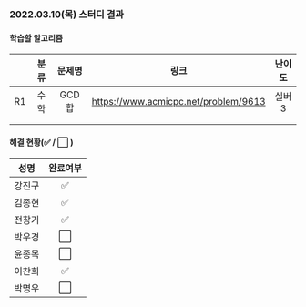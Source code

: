### 2022.03.10(목) 스터디 결과

#### 학습할 알고리즘

|      | 분류 | 문제명 |                 링크                 | 난이도 |
| :--: | :--: | :----: | :----------------------------------: | :----: |
|  R1  | 수학 | GCD 합 | https://www.acmicpc.net/problem/9613 | 실버3  |
|      |      |        |                                      |        |
|      |      |        |                                      |        |

#### 해결 현황(:white_check_mark: / :white_large_square:  )

|  성명  |       완료여부       |
| :----: | :------------------: |
| 강진구 | :white_check_mark: |
| 김종현 | :white_check_mark: |
| 전창기 |  :white_check_mark:  |
| 박우경 | :white_large_square: |
| 윤종목 | :white_large_square: |
| 이찬희 |  :white_check_mark:  |
| 박명우 | :white_large_square: |
